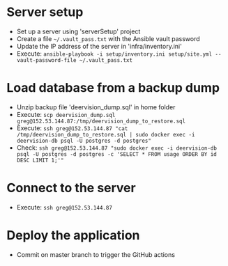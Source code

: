 # Server setup
* Set up a server using 'serverSetup' project
* Create a file `~/.vault_pass.txt` with the Ansible vault password
* Update the IP address of the server in 'infra/inventory.ini'
* Execute: `ansible-playbook -i setup/inventory.ini setup/site.yml --vault-password-file ~/.vault_pass.txt`

# Load database from a backup dump
* Unzip backup file 'deervision_dump.sql' in home folder
* Execute: `scp deervision_dump.sql greg@152.53.144.87:/tmp/deervision_dump_to_restore.sql`
* Execute: `ssh greg@152.53.144.87 "cat /tmp/deervision_dump_to_restore.sql | sudo docker exec -i deervision-db psql -U postgres -d postgres"`
* Check: `ssh greg@152.53.144.87 "sudo docker exec -i deervision-db psql -U postgres -d postgres -c 'SELECT * FROM usage ORDER BY id DESC LIMIT 1;'"`

# Connect to the server
* Execute: `ssh greg@152.53.144.87`

# Deploy the application
* Commit on master branch to trigger the GitHub actions
